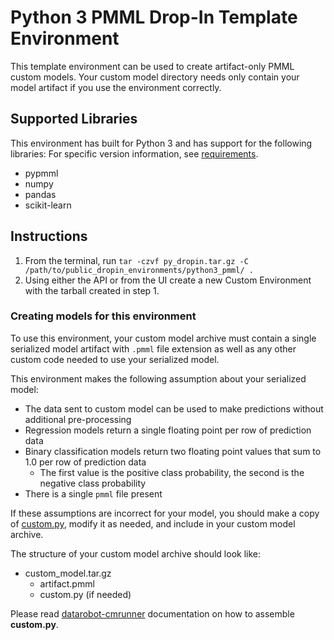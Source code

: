 # Python 3 PMML Drop-In Template Environment

This template environment can be used to create artifact-only PMML custom models.
Your custom model directory needs only contain your model artifact if you use the
environment correctly.

## Supported Libraries

This environment has built for Python 3 and has support for the following libraries:
For specific version information, see [requirements](requirements.txt).

- pypmml
- numpy
- pandas
- scikit-learn

## Instructions

1. From the terminal, run `tar -czvf py_dropin.tar.gz -C /path/to/public_dropin_environments/python3_pmml/ .`
2. Using either the API or from the UI create a new Custom Environment with the tarball created
in step 1.

### Creating models for this environment

To use this environment, your custom model archive must contain a single serialized model artifact
with `.pmml` file extension as well as any other custom code needed to use your serialized model.


This environment makes the following assumption about your serialized model:
- The data sent to custom model can be used to make predictions without
additional pre-processing
- Regression models return a single floating point per row of prediction data
- Binary classification models return two floating point values that sum to 1.0 per row of prediction data
  - The first value is the positive class probability, the second is the negative class probability
- There is a single `pmml` file present

If these assumptions are incorrect for your model, you should make a copy of [custom.py](https://github.com/datarobot/datarobot-user-models/blob/master/model_templates/inference/python3_pmml/custom.py), modify it as needed, and include in your custom model archive.

The structure of your custom model archive should look like:

- custom_model.tar.gz
  - artifact.pmml
  - custom.py (if needed)

Please read [datarobot-cmrunner](../../custom_model_runner/README.md) documentation on how to assemble **custom.py**.
